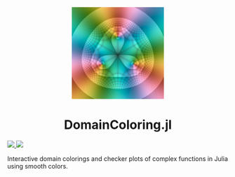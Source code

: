 <div align="center">
  <img src="docs/src/assets/logo.png" width=210/>
  <h1>DomainColoring.jl</h1>
</div>
<p>
  <a href="https://eprovst.github.io/DomainColoring.jl/dev">
    <img src="https://img.shields.io/badge/docs-dev-blue.svg"/>
  </a>
  <a href="https://eprovst.github.io/DomainColoring.jl/stable">
    <img src="https://img.shields.io/badge/docs-stable-blue.svg"/>
  </a>
</p>
<p>
  Interactive domain colorings and checker plots of complex functions in Julia using smooth colors.
</p>
